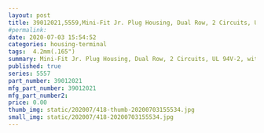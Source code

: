 ```yaml
---
layout: post
title: 39012021,5559,Mini-Fit Jr. Plug Housing, Dual Row, 2 Circuits, UL 94V-2, with Panel Mounting Ears, Natural
#permalink: 
date: 2020-07-03 15:54:52
categories: housing-terminal
tags:  4.2mm(.165")
summary: Mini-Fit Jr. Plug Housing, Dual Row, 2 Circuits, UL 94V-2, with Panel Mounting Ears, Natural
published: true 
series: 5557
part_number: 39012021
mfg_part_number: 39012021
mfg_part_number2: 
price: 0.00
thumb_img: static/202007/418-thumb-20200703155534.jpg
small_img: static/202007/418-20200703155534.jpg
---
```



